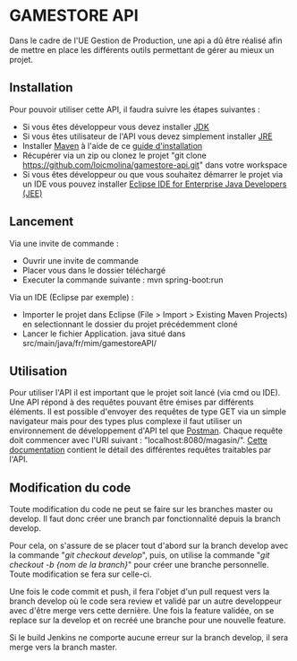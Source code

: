 # GAMESTORE API
Dans le cadre de l'UE Gestion de Production, une api a dû être réalisé 
afin de mettre en place les différents outils permettant de gérer au 
mieux un projet.

## Installation
Pour pouvoir utiliser cette API, il faudra suivre les étapes suivantes :
* Si vous êtes développeur vous devez installer [JDK](https://www.oracle.com/technetwork/java/javase/downloads/jdk8-downloads-2133151.html)
* Si vous êtes utilisateur de l'API vous devez simplement installer [JRE](https://www.oracle.com/technetwork/java/javase/downloads/jre8-downloads-2133155.html)
* Installer [Maven](https://maven.apache.org/download.cgi) à l'aide de ce [guide d'installation](https://maven.apache.org/install.html)
* Récupérer via un zip ou clonez le projet "git clone https://github.com/loicmolina/gamestore-api.git" dans votre workspace
* Si vous êtes développeur ou que vous souhaitez démarrer le projet via un IDE vous pouvez installer [Eclipse IDE for Enterprise Java Developers (JEE)](https://www.eclipse.org/downloads/packages/)

## Lancement

Via une invite de commande :
* Ouvrir une invite de commande
* Placer vous dans le dossier téléchargé
* Executer la commande suivante : mvn spring-boot:run

Via un IDE (Eclipse par exemple) :
* Importer le projet dans Eclipse (File > Import > Existing Maven Projects) en selectionnant le dossier du projet précédemment cloné
* Lancer le fichier Application. java situé dans src/main/java/fr/mim/gamestoreAPI/

## Utilisation

Pour utiliser l'API il est important que le projet soit lancé (via cmd ou IDE).
Une API répond à des requêtes pouvant être émises par différents éléments. Il est possible d'envoyer des requêtes de type GET via un simple navigateur mais pour des types plus complexe il faut utiliser un environnement de développement d'API tel que [Postman](https://www.getpostman.com/).
Chaque requête doit commencer avec l'URI suivant : "localhost:8080/magasin/". [Cette documentation](https://app.swaggerhub.com/apis-docs/loicmolina1/Gamestore-api/1.0.0) contient le détail des différentes requêtes traitables par l'API.

## Modification du code

Toute modification du code ne peut se faire sur les branches master ou develop. Il faut donc créer une branch par fonctionnalité depuis la branch develop.

Pour cela, on s'assure de se placer tout d'abord sur la branch develop avec la commande "*git checkout develop*", puis, on utilise la commande "*git checkout -b {nom de la branch}*" pour créer une branche personnelle. Toute modification se fera sur celle-ci.

Une fois le code commit et push, il fera l'objet d'un pull request vers la branch develop où le code sera review et validé par un autre developpeur avec d'être merge vers cette dernière. Une fois la feature validée, on se replace sur la develop et on recréé une branche pour une nouvelle feature.

Si le build Jenkins ne comporte aucune erreur sur la branch develop, il sera merge vers la branch master.
